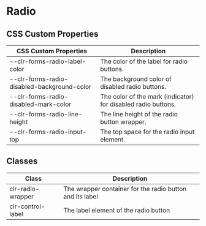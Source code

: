 # Radio

## CSS Custom Properties

| CSS Custom Properties                       | Description                                                   |
| ------------------------------------------- | ------------------------------------------------------------- |
| --clr-forms-radio-label-color               | The color of the label for radio buttons.                     |
| --clr-forms-radio-disabled-background-color | The background color of disabled radio buttons.               |
| --clr-forms-radio-disabled-mark-color       | The color of the mark (indicator) for disabled radio buttons. |
| --clr-forms-radio-line-height               | The line height of the radio button wrapper.                  |
| --clr-forms-radio-input-top                 | The top space for the radio input element.                    |

## Classes

| Class             | Description                                              |
| ----------------- | -------------------------------------------------------- |
| clr-radio-wrapper | The wrapper container for the radio button and its label |
| clr-control-label | The label element of the radio button                    |
